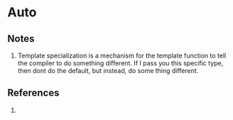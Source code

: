 # Auto

## Notes
1. Template specialization is a mechanism for the template function to tell the compiler to do something different. If I pass you this specific type, then dont do the default, but instead, do some thing different.   


## References

1. 

